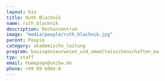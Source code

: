 ```yaml
---
layout: bio
title: Ruth Blachnik
name: ruth_blachnik
description: Rechenzentrum
image: "media/people/ruth_blachnik.jpg"
parent: People
category: akademische_leitung
program: bauingenieurwesen_und_umweltwisschenschaften_ma
typ: staff
email: homepage@unibw.de
phone: +49 89 6004-0
---
```


